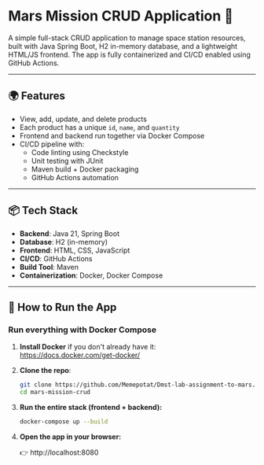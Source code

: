# Mars Mission CRUD Application 🚀

A simple full-stack CRUD application to manage space station resources, built with Java Spring Boot, H2 in-memory database, and a lightweight HTML/JS frontend. The app is fully containerized and CI/CD enabled using GitHub Actions.

---

## 🌍 Features

- View, add, update, and delete products
- Each product has a unique `id`, `name`, and `quantity`
- Frontend and backend run together via Docker Compose
- CI/CD pipeline with:
  - Code linting using Checkstyle
  - Unit testing with JUnit
  - Maven build + Docker packaging
  - GitHub Actions automation

---

## 📦 Tech Stack

- **Backend**: Java 21, Spring Boot
- **Database**: H2 (in-memory)
- **Frontend**: HTML, CSS, JavaScript
- **CI/CD**: GitHub Actions
- **Build Tool**: Maven
- **Containerization**: Docker, Docker Compose

---

## 🚀 How to Run the App

### Run everything with Docker Compose

1. **Install Docker** if you don't already have it:  
   https://docs.docker.com/get-docker/

2. **Clone the repo**:
   ```bash
   git clone https://github.com/Memepotat/Dmst-lab-assignment-to-mars.git
   cd mars-mission-crud
   
3. **Run the entire stack (frontend + backend):**
   ```bash
   docker-compose up --build

4. **Open the app in your browser:**

    👉 http://localhost:8080
